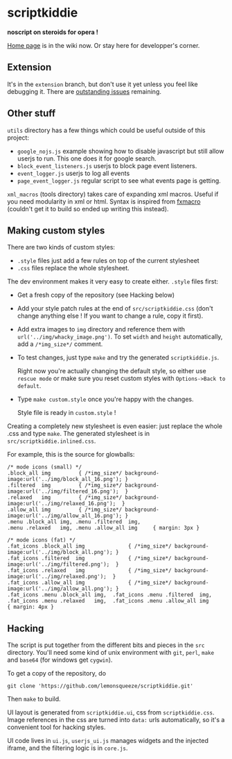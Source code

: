 scriptkiddie
============

**noscript on steroids for opera !**

[Home page](https://github.com/lemonsqueeze/scriptkiddie/wiki) is in the wiki now. Or stay here for developper's corner.

Extension
---------

It's in the `extension` branch, but don't use it yet unless you feel like debugging it. There are [outstanding issues](http://my.opera.com/community/forums/topic.dml?id=1545262) remaining.

Other stuff
-----------

`utils` directory has a few things which could be useful outside of this project:
  * `google_nojs.js` example showing how to disable javascript but still allow userjs to run. This one does it for google search.
  * `block_event_listeners.js` userjs to block page event listeners.
  * `event_logger.js` userjs to log all events
  * `page_event_logger.js` regular script to see what events page is getting.

`xml_macros` (tools directory) takes care of expanding xml macros. Useful if you need modularity in xml or html. Syntax is inspired from [fxmacro](http://www2.informatik.tu-muenchen.de/~perst/fxmacro/) (couldn't get it to build so ended up writing this instead).

Making custom styles
--------------------

There are two kinds of custom styles:
* `.style` files just add a few rules on top of the current stylesheet
* `.css` files replace the whole stylesheet.

The dev environment makes it very easy to create either. `.style` files first:
* Get a fresh copy of the repository (see Hacking below)
* Add your style patch rules at the end of `src/scriptkiddie.css` (don't change anything else ! If you want to change a rule, copy it first).
* Add extra images to `img` directory and reference them with `url('../img/whacky_image.png')`.
  To set `width` and `height` automatically, add a `/*img_size*/` comment.
* To test changes, just type `make` and try the generated `scriptkiddie.js`.

  Right now you're actually changing the default style, so either use `rescue mode` or make sure you reset custom styles with `Options->Back to default`.
* Type `make custom.style` once you're happy with the changes. 

  Style file is ready in `custom.style` !

Creating a completely new stylesheet is even easier: just replace the whole .css and type `make`. The generated stylesheet is in `src/scriptkiddie.inlined.css`.

For example, this is the source for glowballs:
```
/* mode icons (small) */
.block_all img         { /*img_size*/ background-image:url('../img/block_all_16.png'); }
.filtered  img         { /*img_size*/ background-image:url('../img/filtered_16.png');  }
.relaxed   img         { /*img_size*/ background-image:url('../img/relaxed_16.png');  }
.allow_all img         { /*img_size*/ background-image:url('../img/allow_all_16.png'); }
.menu .block_all img, .menu .filtered  img, 
.menu .relaxed   img, .menu .allow_all img     { margin: 3px }

/* mode icons (fat) */
.fat_icons .block_all img              { /*img_size*/ background-image:url('../img/block_all.png'); }
.fat_icons .filtered  img              { /*img_size*/ background-image:url('../img/filtered.png');  }
.fat_icons .relaxed   img              { /*img_size*/ background-image:url('../img/relaxed.png');  }
.fat_icons .allow_all img              { /*img_size*/ background-image:url('../img/allow_all.png'); }
.fat_icons .menu .block_all img,  .fat_icons .menu .filtered  img, 
.fat_icons .menu .relaxed   img,  .fat_icons .menu .allow_all img      { margin: 4px }
```



Hacking
-------

The script is put together from the different bits and pieces in the `src` directory. You'll need some kind of unix environment with `git`, `perl`, `make` and `base64` (for windows get `cygwin`).

To get a copy of the repository, do
```
git clone 'https://github.com/lemonsqueeze/scriptkiddie.git'
```

Then `make` to build.

UI layout is generated from `scriptkiddie.ui`, css from `scriptkiddie.css`. Image references in the css are turned into `data:` urls automatically, so it's a convenient tool for hacking styles.

UI code lives in `ui.js`, `userjs_ui.js` manages widgets and the injected iframe, and the filtering logic is in `core.js`.

